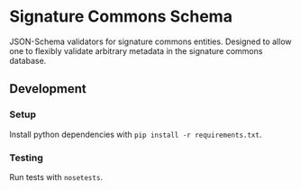 # Signature Commons Schema

JSON-Schema validators for signature commons entities. Designed to allow one to flexibly validate arbitrary metadata in the signature commons database.

## Development

### Setup
Install python dependencies with `pip install -r requirements.txt`.

### Testing
Run tests with `nosetests`.
